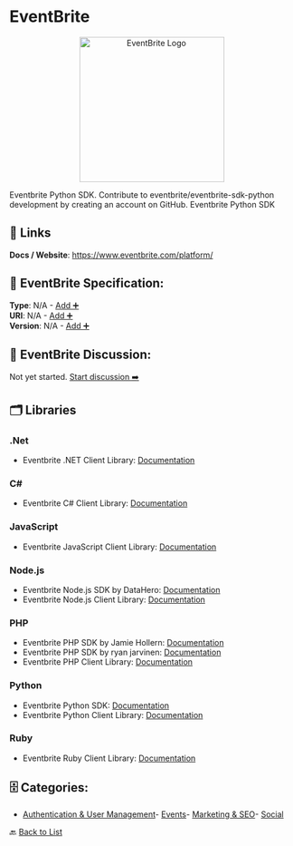 # EventBrite
<p align="center">
    <img width="256" src="https://raw.githubusercontent.com/apis-list/apis-list/main/apis/eventbrite/logo_256x256.png" alt="EventBrite Logo"/>
</p>
Eventbrite Python SDK. Contribute to eventbrite/eventbrite-sdk-python development by creating an account on GitHub.  Eventbrite Python SDK

##  🔗 Links
**Docs / Website**: https://www.eventbrite.com/platform/

## 🧬 EventBrite Specification:
**Type**: N/A - [Add ➕](https://github.com/apis-list/apis-list/edit/main/apis.yaml#5948)  
**URI**: N/A - [Add ➕](https://github.com/apis-list/apis-list/edit/main/apis.yaml#5948)  
**Version**: N/A - [Add ➕](https://github.com/apis-list/apis-list/edit/main/apis.yaml#5948)

## 💬 EventBrite Discussion:
Not yet started. [Start discussion ➡️](https://github.com/apis-list/apis-list/discussions/new)

## 🗂️ Libraries
### .Net
- Eventbrite .NET Client Library: [Documentation](https://github.com/penguinboy/Eventbrite.NET)
### C#
- Eventbrite C# Client Library: [Documentation](https://github.com/ghurlman/EventBrite.WinStore)
### JavaScript
- Eventbrite JavaScript Client Library: [Documentation](https://github.com/eventbrite/Eventbrite.jquery.js)
### Node.js
- Eventbrite Node.js SDK by DataHero: [Documentation](https://github.com/Datahero/node-eventbrite)
- Eventbrite Node.js Client Library: [Documentation](https://github.com/eventbrite/eventbrite.npm)
### PHP
- Eventbrite PHP SDK by Jamie Hollern: [Documentation](https://github.com/jamiehollern/eventbrite)
- Eventbrite PHP SDK by ryan jarvinen: [Documentation](https://github.com/ryanjarvinen/eventbrite.php)
- Eventbrite PHP Client Library: [Documentation](https://github.com/eventbrite/eventbrite.php)
### Python
- Eventbrite Python SDK: [Documentation](https://github.com/eventbrite/eventbrite-sdk-python)
- Eventbrite Python Client Library: [Documentation](https://github.com/eventbrite/eventbrite-client-py)
### Ruby
- Eventbrite Ruby Client Library: [Documentation](https://github.com/eventbrite/eventbrite-client.rb)


## 🗄️ Categories:
- [Authentication & User Management](https://github.com/apis-list/apis-list#authentication--user-management-)- [Events](https://github.com/apis-list/apis-list#events-)- [Marketing & SEO](https://github.com/apis-list/apis-list#marketing--seo-)- [Social](https://github.com/apis-list/apis-list#social-)

🔙  [Back to List](https://github.com/apis-list/apis-list)
